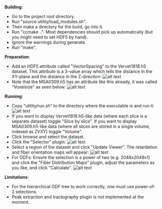 **Building**:
- Go to the project root directory.
- Run "source utility/load_modules.sh".
- Then make a directory for the build, go into it.
- Run "ccmake ..". Most dependencies should pick up automatically (but you might need to set HDF5 by hand). 
- Ignore the warnings during generate.
- Run "make".

**Preparation**:
- Add an HDF5 attribute called "VectorSpacing" to the Vervet1818.h5 dataset. This attribute is a 3-value array which tells the distance in the XY-plane and the distance in the Z-direction:
![alt text](https://devhub.vr.rwth-aachen.de/VR-Group/pli_vis/blob/develop/docs/images/Tutorial1.png)
- Note that the MSA0309.h5 has an attribute like this already, it was called "Voxelsize" as seen below:
![alt text](https://devhub.vr.rwth-aachen.de/VR-Group/pli_vis/blob/develop/docs/images/Tutorial2.png)

**Running**:
- Copy "utility/run.sh" to the directory where the executable is and run it:
![alt text](https://devhub.vr.rwth-aachen.de/VR-Group/pli_vis/blob/develop/docs/images/Tutorial3.png)
- If you want to display Vervet1818.h5-like data (where each slice is a separate dataset) toggle "Slice by slice". If you want to display MSA0309.h5-like data (where all slices are stored in a single volume, indexed as ZVXY) toggle "Volume".
- Click browse and select the dataset.
- Click the "Selector" plugin:
![alt text](https://devhub.vr.rwth-aachen.de/VR-Group/pli_vis/blob/develop/docs/images/Tutorial4.png)
- Select a region of the dataset and click "Update Viewer". The retardation and fiber orientation maps will appear:
![alt text](https://devhub.vr.rwth-aachen.de/VR-Group/pli_vis/blob/develop/docs/images/Tutorial5.png)
- For ODFs: Ensure the selection is a power of two (e.g. 2048x2048x1) and click the "Fiber Distribution Maps" plugin, adjust the parameters as you like, and click "Calculate".
![alt text](https://devhub.vr.rwth-aachen.de/VR-Group/pli_vis/blob/develop/docs/images/Tutorial6.png)

**Limitations**:
- For the hierarchical ODF tree to work correctly, one must use power-of-2 selections.
- Peak extraction and tractography plugin is not implemented at the moment.